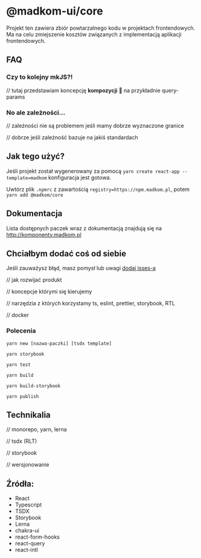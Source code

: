 # @madkom-ui/core

Projekt ten zawiera zbiór powtarzalnego kodu w projektach frontendowych. Ma na celu zmiejszenie kosztów związanych z implementacją aplikacji frontendowych. 

## FAQ
### Czy to kolejny mkJS?!
// tutaj przedstawiam koncepcję **kompozycji** :muscle: na przykładnie query-params

### No ale zależności...
// zależności nie są problemem jeśli mamy dobrze wyznaczone granice

// dobrze jeśli zależność bazuje na jakiś standardach

## Jak tego użyć?
Jeśli projekt został wygenerowany za pomocą `yarn create react-app --template=madkom` konfiguracja jest gotowa. 

Uwtórz plik `.npmrc` z zawartością `registry=https://npm.madkom.pl`, potem `yarn add @madkom/core`

## Dokumentacja
Lista dostępnych paczek wraz z dokumentacją znajdują się na http://komponenty.madkom.pl

## Chciałbym dodać coś od siebie
Jeśli zauważysz błąd, masz pomysł lub uwagi [dodaj isses-a](https://gitlab.madkom.pl/fronted/madkom-ui/issues/new)


// jak rozwijać produkt

// koncepcje którymi się kierujemy

// narzędzia z których korzystamy ts, eslint, prettier, storybook, RTL

// docker

### Polecenia
`yarn new [nazwa-paczki] [tsdx template]` 

`yarn storybook`

`yarn test`

`yarn build`

`yarn build-storybook`

`yarn publish`

## Technikalia
// monorepo, yarn, lerna

// tsdx (RLT)

// storybook

// wersjonowanie

## Źródła:
- React
- Typescript
- TSDX
- Storybook
- Lerna
- chakra-ui
- react-form-hooks
- react-query
- react-intl
